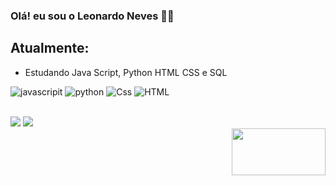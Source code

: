 ### Olá! eu sou o Leonardo Neves ✌🏼
## Atualmente:
- Estudando Java Script, Python HTML CSS e SQL

<div>
  
![javascripit](https://img.shields.io/badge/JavaScript-F7DF1E?style=for-the-badge&logo=javascript&logoColor=black)
![python](https://img.shields.io/badge/Python-14354C?style=for-the-badge&logo=python&logoColor=white)
![Css](https://img.shields.io/badge/CSS-239120?&style=for-the-badge&logo=css3&logoColor=white)
![HTML](https://img.shields.io/badge/HTML5-E34F26?style=for-the-badge&logo=html5&logoColor=white)  

</div>

<br>
 
<div>
  <a href="https://www.instagram.com/leonardo_nevess_/" target="_blank"><img src="https://img.shields.io/badge/-Instagram-%23E4405F?style=for-the-badge&logo=instagram&logoColor=white" target="_blank"></a> 
<a href="#" target="_blank"><img src="https://img.shields.io/badge/-LinkedIn-%230077B5?style=for-the-badge&logo=linkedin&logoColor=white" target="_blank"></a> 

</div>




  <img align="right"  height="75" width="150" src="https://media.tenor.com/Hgsv_IXi7CAAAAAi/fly-away-din-djarin.gif">
